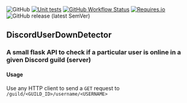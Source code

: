 ![GitHub](https://img.shields.io/github/license/adamjenkins1/MyTurnCADiscordBot) 
[![Unit tests](https://img.shields.io/github/workflow/status/adamjenkins1/DiscordUserDownDetector/Unit%20tests?label=unit%20tests)](https://github.com/adamjenkins1/DiscordUserDownDetector/actions/workflows/unit-tests.yml)
[![GitHub Workflow Status](https://img.shields.io/github/workflow/status/adamjenkins1/DiscordUserDownDetector/Docker%20Build%20and%20Push%20on%20release)](https://github.com/adamjenkins1/DiscordUserDownDetector/actions/workflows/docker-build-and-push-on-release.yml)
[![Requires.io](https://img.shields.io/requires/github/adamjenkins1/DiscordUserDownDetector/main)](https://requires.io/github/adamjenkins1/DiscordUserDownDetector/requirements/?branch=main)
![GitHub release (latest SemVer)](https://img.shields.io/github/v/release/adamjenkins1/DiscordUserDownDetector?sort=semver)

## DiscordUserDownDetector
### A small flask API to check if a particular user is online in a given Discord guild (server)

#### Usage
Use any HTTP client to send a `GET` request to `/guild/<GUILD_ID>/username/<USERNAME>`
